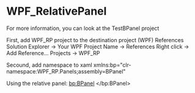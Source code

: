 # WPF_RelativePanel

For more information, you can look at the TestBPanel project

First, add WPF_RP project to the destination project (WPF) References
  Solution Explorer -> Your WPF Project Name -> References
    Right click -> Add Reference...
      Projects -> WPF_RP

Secound, add namespace to xaml
  xmlns:bp="clr-namespace:WPF_RP.Panels;assembly=BPanel"
  
Using the relative panel:
        <bp:BPanel>
            <TextBlock
                Height="100"
                Background="Yellow"
                x:Name="tbCenterPanel"
                bp:BPanel.CenterOfPanel="True"
                Text="Text in center of panel" />
         </bp:BPanel>
